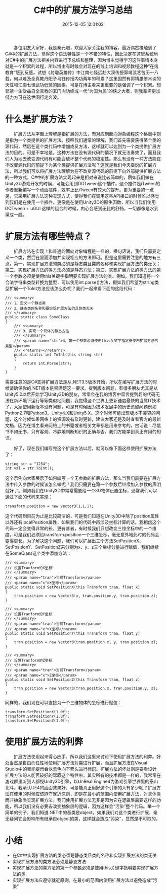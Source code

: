 ﻿---
abbrlink: 305484621
categories:
- 编程语言
date: 2015-12-05 12:01:02
description: 我们使用扩展方法无非是因为它在逻辑层需要这样的功能，所以我们没有必要去改变抽象层的逻辑，因为这样会“污染”整个代码;/// <param
  name="str">4、第一个参数必须使用this关键字指定要使用扩展方法的类型</param>;为了解决这个问题，我们可以扩展出三个方法SetPositionX、SetPositionY、SetPositionZ来分别为x、y、z三个坐标分量进行赋值，我们继续在SomeClass这个类中添加方法：
tags:
- CSharp
- 扩展方法
- Unity3D
- 技巧
title: C#中的扩展方法学习总结
---

&emsp;&emsp;各位朋友大家好，我是秦元培，欢迎大家关注我的博客。最近偶然接触到了C#中的扩展方法，觉得这个语法特性是一个不错的特性，因此决定在这里系统地对C#中的扩展方法相关内容进行下总结和整理，因为博主觉得学习这件事情本身就是一个积累的过程，所以博主有时候会对现在的线上培训和视频教程这种“在线教育”感到反感。试想《射雕英雄传》中江南七怪远赴大漠传授郭靖武艺苦历十八载，何以难及全真教丹阳子马钰传授内功两年的积累？这里固然有郭靖愚笨木讷的天性和江南七怪武功低微的因素，可是在博主看来更重要的是强调了一个积累。想郭靖一生受益自全真教的玄门内功终成一代“为国为民”的侠之大者，则我辈需更加努力方可在这世间行走奔波。

<!--more-->

# 什么是扩展方法？
&emsp;&emsp;扩展方法从字面上理解是指扩展的方法，而对应到面向对象编程这个格局中则是指为一个类提供的扩展方法。按照我们通常的理解，我们首先需要获得某个类的源代码，然后在这个类代码中增加成员方法，这样就可以达到为一个类提供扩展方法的目的。可是不幸地是，这种方法在没有源代码的情况下就无法奏效了，而且我们人为地去改变源代码有可能会破坏整个代码的稳定性。那么有没有一种方法能在不改变源代码的前提下为某个类提供扩展方法呢？这就是我们今天要说的扩展方法，所以我们可以将扩展方法理解为在不改变源代码的前提下向外部提供扩展方法的一种方式。C#中的扩展方法实现起来是相对来说比较简单的，例如我们做在Unity3D游戏开发的时候，可能会用到DOTween这个插件。这个插件是iTween的作者重新编写一个动画插件，效率上比iTween有较大的提升。更为重要的一点是，它采用扩展方法这种实现方式，使得我们在调用这些API接口的时候难以感觉到我们是在使用一个插件，更像是在使用Unity3D的原生函数，所以当我们使用DOTween + uGUI 这样的组合的时候，内心会感到无比的舒畅，一切都像是水到渠成一般。

# 扩展方法有哪些特点？
&emsp;&emsp;扩展方法在实现上和普通的面向对象编程是一样的，换句话说，我们只需要定义一个类，然后在里面添加并实现相应的方法即可。但是这里需要注意的地方有三点，第一，实现扩展方法的类必须是静态类且类的名称和实现扩展方法的类无关；第二、实现扩展方法的类方法必须是静态方法；第三、实现扩展方法的类方法的第一个参数必须是使用this关键字指明要实现扩展方法的类。例如，我们知道将一个合法字符串类型转换为整型，可以使用int.parse()方法，假如我们希望为string类型扩展一个ToInt方法应该怎么办呢？我们一起来看下面的这段代码：

```
/// <summary>
/// 1、定义一个静态类
/// 2、静态类的名称和要实现扩展方法的具体类无关
/// </summary>
public static class SomeClass
{
    /// <summary>
    /// 3、实现一个具体的静态方法
    /// </summary>
    /// <param name="str">4、第一个参数必须使用this关键字指定要使用扩展方法的类型</param>
    /// <returns></returns>
    public static int ToInt(this string str)
    {
        return int.Parse(str);
    }
}
```
需要注意的是C#支持扩展方法是从.NET3.5版本开始，所以在编写扩展方法的时候请确保你的.NET版本是否满足这一要求。提到版本问题，有很多朋友尤其是从Unity5.0以后开始学习Unity3D的朋友，常常会在我的博客中留言提到我的代码无法在新环境下运行等等类似地问题，我觉得这个世界上更新速度最快的当属IT技术了，大家使用新版本没有问题，可是有时候因为技术发展中的历史遗留问题例如Python2.7和Python3、Unity4.X和Unity5.X，这个时候可能出现版本不兼容的问题，这个时候如果网络上的资源没有及时更新，建议大家还是及时查看官方的最新文档，因为在博主看来网络上的书籍或者相关文章都是用来参考的，古话说：尽信书不如无书，只有客观、冷静地判断知识的正确与否，我们方能学到真正有用的知识。

&emsp;&emsp;好了，现在我们编写完这个扩展方法以后，就可以像下面这样使用扩展方法了：

```
string str = "1234";
int val = str.ToInt();
```
这个示例向大家展示了如何编写一个无参数的扩展方法，那么当我们需要在扩展方法中传入参数的时候该怎么做呢？我们只需要在第一个参数后继续加入参数的声明就好了。例如我们在Unity3D中常常需要给一个3D物体设置坐标，通常我们可以通过下面的代码来实现：
```
transform.position = new Vector3(1,1,1);
```
这个代码到目前为止是比较简洁的，可是我们知道在Unity3D中除了position属性以外还有localPosition属性，如果我们的代码中再涉及坐标计算的话，我相信这个代码一定会变得非常的长。更有甚者，有时候我们只想改变三维坐标中的一个维度，可是我们必须给transform.position一个三维坐标，毫无意外地此时的代码会变得更长。为了解决这个问题，我们可以扩展出三个方法SetPositionX、SetPositionY、SetPositionZ来分别为x、y、z三个坐标分量进行赋值，我们继续在SomeClass这个类中添加方法：
```
/// <summary>
/// 设置Tranform的X坐标
/// </summary>
/// <param name="tran">当前Transform</param>
/// <param name="x">X坐标</param>
public static void SetPositionX(this Transform tran, float x)
{
    tran.position = new Vector3(x, tran.position.y, tran.position.z);
}

/// <summary>
/// 设置Tranform的Y坐标
/// </summary>
/// <param name="tran">当前Transform</param>
/// <param name="x">Y坐标</param>
public static void SetPositionY(this Transform tran, float y)
{
    tran.position = new Vector3(tran.position.x, y, tran.position.z);
}

/// <summary>
/// 设置Tranform的Z坐标
/// </summary>
/// <param name="tran">当前Transform</param>
/// <param name="x">Z坐标</param>
public static void SetPositionZ(this Transform tran, float z)
{
    tran.position = new Vector3(tran.position.x, tran.position.y, z);
}
```
同样的，我们现在可以直接为一个三维物体的坐标进行赋值：
```
transform.SetPositionX(1.0f);
transform.SetPositionY(1.0f);
transform.SetPositionZ(1.0f);
```
# 使用扩展方法的利弊
&emsp;&emsp;扩展方法使用起来得心应手，所以我们这里来讨论下使用扩展方法的利弊。好处当然是自由而任性地使用扩展方法对类进行扩展，而且扩展方法在Visual Studio中的智能提示会以蓝色向下箭头进行标识。扩展方法的坏处则是要看设计扩展方法的人能否较好的驾驭这个特性啦，其实所有的技术都是一样的，我常常在游戏群里听到人鄙视Unity3D引擎，以UnReal Engine4为游戏引擎世界里的泰山北斗，我承认UE4的画面效果好，可是能真正用好这个引擎的人有多少呢？扩展方法在使用的时候应该遵守就近原则，即是在最小的范围内使用扩展方法，对具体类而非抽象类实现扩展方法。我们使用扩展方法无非是因为它在逻辑层需要这样的功能，所以我们没有必要去改变抽象层的逻辑，因为这样会“污染”整个代码。举一个简单的例子，我们知道.NET中的基类是object，如果我们对这个类进行扩展，毫无疑问它会影响所有继承自object的类，这样就会造成“污染”，显然是不可取的。

# 小结
* 在C#中实现扩展方法的类必须是静态类且类的名称和实现扩展方法的类无关
* 实现扩展方法的类方法必须是静态方法
* 实现扩展方法的类方法的第一个参数必须是使用this关键字指明要实现扩展方法的类
* 实现扩展方法应遵守就近原则，在最小的范围内使用扩展方法以避免造成“污染”